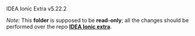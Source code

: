 IDEA Ionic Extra v5.22.2

_Note:_ This **folder** is supposed to be **read-only**; all the changes should be performed over the repo **[IDEA Ionic extra](https://github.com/uatisdeproblem/IDEA-Ionic5-extra)**.
